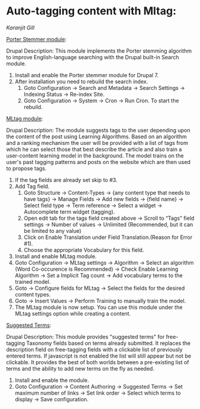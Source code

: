 # Auto-tagging content with Mltag:
*Karanjit Gill*

[Porter Stemmer module](https://www.drupal.org/project/porterstemmer):

Drupal Description: This module implements the Porter stemming algorithm to improve English-language searching with the Drupal built-in Search module.

1. Install and enable the Porter stemmer module for Drupal 7.
2. After installation you need to rebuild the search index.
    1. Goto Configuration -> Search and Metadata -> Search Settings -> Indexing Status -> Re-index Site.
    1. Goto Configuration -> System -> Cron -> Run Cron. To start the rebuild.

[MLtag module](https://www.drupal.org/project/mltag):

Drupal Description: The module suggests tags to the user depending upon the content of the post using Learning Algorithms. Based on an algorithm and a ranking mechanism the user will be provided with a list of tags from which he can select those that best describe the article and also train a user-content learning model in the background. The model trains on the user's past tagging patterns and posts on the website which are then used to propose tags.

1. If the tag fields are already set skip to #3.
2. Add Tag field.
    1. Goto Structure -> Content-Types -> {any content type that needs to have tags} -> Manage Fields -> Add new fields -> {field name} -> Select field type -> Term reference -> Select a widget -> Autocomplete term widget (tagging).
    1. Open edit tab for the tags field created above -> Scroll to “Tags” field settings -> Number of values -> Unlimited (Recommended, but it can be limited to any value)
    1. Click on Enable Translation under Field Translation.(Reason for Error #1).
    1. Choose the appropriate Vocabulary for this field.
3. Install and enable MLtag module.
4. Goto Configuration -> MLtag settings -> Algorithm -> Select an algorithm (Word Co-occurence is Recommended) -> Check Enable Learning Algorithm -> Set a Implicit Tag count -> Add vocabulary terms to the trained model.
5. Goto -> Configure fields for MLtag -> Select the fields for the desired content types.
6. Goto -> Insert Values -> Perform Training to manually train the model.
7. The MLtag module is now setup. You can use this module under the MLtag settings option while creating a content.

[Suggested Terms](https://www.drupal.org/project/suggestedterms):

Drupal Description: This module provides "suggested terms" for free-tagging Taxonomy fields based on terms already submitted. It replaces the description field on free-tagging fields with a clickable list of previously entered terms. If javascript is not enabled the list will still appear but not be clickable. It provides the best of both worlds between a pre-existing list of terms and the ability to add new terms on the fly as needed.

1. Install and enable the module.
2. Goto Configuration -> Content Authoring -> Suggested Terms -> Set maximum number of links -> Set link order -> Select which terms to display -> Save configuration.

